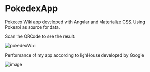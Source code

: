 # PokedexApp

 Pokedex Wiki app developed with Angular and Materialize CSS. Using Pokeapi as source for data.
 
 Scan the QRCode to see the result:
 


![pokedexWiki](https://user-images.githubusercontent.com/103668139/197875814-ca3a2aed-bb63-4ea2-86a0-930fd2a9daf9.png)


Performance of my app according to lighHouse developed by Google

![image](https://user-images.githubusercontent.com/103668139/197879111-4aa11040-7450-43e5-92d7-704cf784006d.png)
